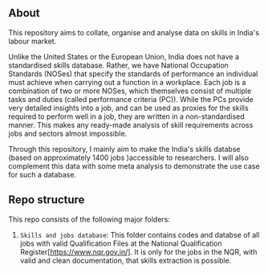 ## About
This repository aims to collate, organise and analyse data on skills in India's labour market.

Unlike the United States or the European Union, India does not have a standardised skills database. Rather, we have National Occupation Standards (NOSes) that specify the standards of performance an individual must achieve when carrying out a function in a workplace. Each job is a combination of two or more NOSes, which themselves consist of multiple tasks and duties (called performance criteria (PC)). While the PCs provide very detailed insights into a job, and can be used as proxies for the skills required to perform well in a job, they are written in a non-standardised manner. This makes any ready-made analysis of skill requirements across jobs and sectors almost impossible.

Through this repository, I mainly aim to make the India's skills databse (based on approximately 1400 jobs )accessible to researchers. I will also complement this data with some meta analysis to demonstrate the use case for such a database.    

## Repo structure
This repo consists of the following major folders:
1. `Skills and jobs database`: This folder contains codes and databse of all jobs with valid Qualification Files at the National Qualification Register[https://www.nqr.gov.in/]. It is only for the jobs in the NQR, with valid and clean documentation, that skills extraction is possible. 

<!-- # Steps taken
1. Download QF excel list from NQR website.
2. NQR website doesn't have QF links. Scrape it manually through Selenium.
3. Although the number of QFs in step 1 and 2 match, there are NQR code inconsistencies in about 132 of them. I remove these occupations from the final analysis.
4. Some QF links are invalid. These are also removed.
5. Extract NCO codes using regex
6. Extract PC tasks using regex. For ~660/2080 jobs PC tasks could not be extracted. -->

